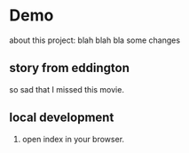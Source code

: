 # Demo 
about this project:
blah blah bla
some changes
## story from eddington 
so sad that I missed this movie.
## local development
1. open index in your browser.